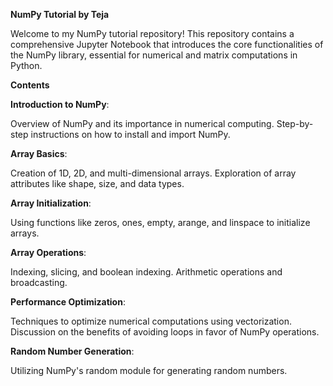**NumPy Tutorial by Teja**

Welcome to my NumPy tutorial repository! This repository contains a comprehensive Jupyter Notebook that introduces the core functionalities of the NumPy library, essential for numerical and matrix computations in Python.

**Contents**

**Introduction to NumPy**:

Overview of NumPy and its importance in numerical computing.
Step-by-step instructions on how to install and import NumPy.

**Array Basics**:

Creation of 1D, 2D, and multi-dimensional arrays.
Exploration of array attributes like shape, size, and data types.

**Array Initialization**:

Using functions like zeros, ones, empty, arange, and linspace to initialize arrays.

**Array Operations**:

Indexing, slicing, and boolean indexing.
Arithmetic operations and broadcasting.

**Performance Optimization**:

Techniques to optimize numerical computations using vectorization.
Discussion on the benefits of avoiding loops in favor of NumPy operations.

**Random Number Generation**:

Utilizing NumPy's random module for generating random numbers.
